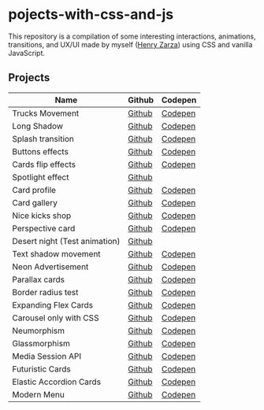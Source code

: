 # pojects-with-css-and-js

This repository is a compilation of some interesting interactions, animations, transitions, and UX/UI made by myself ([Henry Zarza](https://henryzarza.vercel.app/)) using CSS and vanilla JavaScript.

## Projects

| Name | Github | Codepen |
| ------ | ------ | ------ |
| Trucks Movement | [Github](https://bit.ly/2YWyvNV) | [Codepen](https://codepen.io/HenryZarza/full/JBjOzz/) |
| Long Shadow | [Github](https://bit.ly/2LfFjOL) | [Codepen](https://codepen.io/HenryZarza/full/yqypNp/) |
| Splash transition | [Github](https://bit.ly/3fH7TGz) | [Codepen](https://codepen.io/HenryZarza/full/wxaXEE/) |
| Buttons effects | [Github](https://bit.ly/2YS1OkJ) | [Codepen](https://codepen.io/HenryZarza/full/gjPeZB/) |
| Cards flip effects | [Github](https://bit.ly/3dBG0y0) | [Codepen](https://codepen.io/HenryZarza/full/BPzNpj/) |
| Spotlight effect | [Github](https://github.com/henryzarza/projects-with-css-and-js/tree/master/spotlight-effect) |  |
| Card profile | [Github](https://bit.ly/2yDhDkN) | [Codepen](https://codepen.io/HenryZarza/full/oMBLPr/) |
| Card gallery | [Github](https://bit.ly/3dzv8Ax) | [Codepen](https://codepen.io/HenryZarza/full/ajjOPN/) |
| Nice kicks shop | [Github](https://bit.ly/2zqU2DJ) | [Codepen](https://codepen.io/HenryZarza/full/QBYxGW/) |
| Perspective card | [Github](https://bit.ly/2zuYrp6) | [Codepen](https://codepen.io/HenryZarza/full/VGwyKy/) |
| Desert night (Test animation) | [Github](https://bit.ly/35VEunF) |  |
| Text shadow movement | [Github](https://bit.ly/3cloIVG) | [Codepen](https://codepen.io/HenryZarza/full/KxRpeq/) |
| Neon Advertisement | [Github](https://bit.ly/2WnnSlA) | [Codepen](https://codepen.io/HenryZarza/full/ZMMRZO/) |
| Parallax cards | [Github](https://bit.ly/2zpn5Yv) | [Codepen](https://codepen.io/HenryZarza/full/ZMmRMd/) |
| Border radius test | [Github](https://bit.ly/2YNMOo2) | [Codepen](https://codepen.io/HenryZarza/full/KKdRbYg) |
| Expanding Flex Cards | [Github](https://bit.ly/3cy3Omh) | [Codepen](https://codepen.io/HenryZarza/full/PoPdjJz) |
| Carousel only with CSS | [Github](https://bit.ly/363oZdk) | [Codepen](https://codepen.io/HenryZarza/full/OJyBOPL) |
| Neumorphism | [Github](https://bit.ly/2ycbifF) | [Codepen](https://codepen.io/HenryZarza/full/yLYQvLw) |
| Glassmorphism | [Github](https://github.com/henryzarza/projects-with-css-and-js/tree/master/glassmorphism) | [Codepen](https://codepen.io/HenryZarza/full/bGwYKyR) |
| Media Session API | [Github](https://github.com/henryzarza/projects-with-css-and-js/tree/master/media-session-api) | [Codepen](https://codepen.io/HenryZarza/full/dypjrWZ) |
| Futuristic Cards | [Github](https://github.com/henryzarza/projects-with-css-and-js/tree/master/futuristic-cards) | [Codepen](https://codepen.io/HenryZarza/full/NWEMPgo) |
| Elastic Accordion Cards | [Github](https://github.com/henryzarza/projects-with-css-and-js/tree/master/elastic-accordion) | [Codepen](https://codepen.io/HenryZarza/full/abPvojX) |
| Modern Menu | [Github](https://github.com/henryzarza/projects-with-css-and-js/tree/master/modern-menu) | [Codepen](https://codepen.io/HenryZarza/full/RwdrjYw) |
